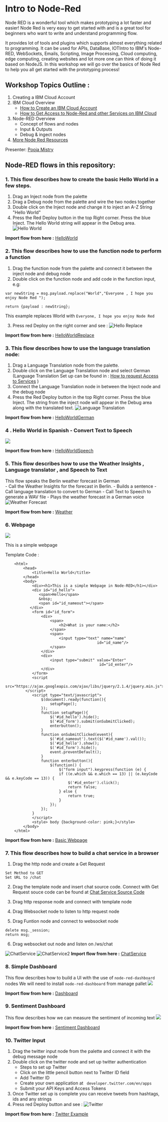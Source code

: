 # Intro to Node-Red
Node RED is a wonderful tool which makes prototyping a lot faster and easier!  Node Red is very easy to get started with and is a great tool for beginners who want to write and understand programming flow. 

It provides lot of tools and plugins which supports almost everything related to programming. It can be used for APIs, DataBase, IOTIntro to IBM's Node-RED, WebSockets, Emails, Scripting, Image Processing, Cloud computing, edge computing, creating websites and lot more one can think of doing it based on NodeJS. In this workshop we will go over the basics of Node Red to help you all get started with the prototyping process! 

## Workshop Topics Outline :
1. Creating a IBM Cloud Account 
2. IBM Cloud Overview 
	- [How to Create an IBM Cloud Account](https://github.com/pmmistry/Intro-to-Node-RED/blob/master/Docs/Getting%20Started%20with%20IBM%20Cloud%20and%20NodeRED.pdf)
	- [How to Get Access to Node-Red and other Services on IBM Cloud](https://github.com/pmmistry/Intro-to-Node-RED/blob/master/Docs/Getting%20started%20with%20IBM%20Services.pdf)
3. Node-RED Overview  
 	- Concept of flows and nodes 
 	- Input & Outputs 
 	- Debug & ingect nodes 
4. [More Node Red Resources](https://github.com/pmmistry/Intro-to-Node-RED/blob/master/Docs/NodeRedResources.pdf)


Presenter: [Pooja Mistry](https://github.com/pmmistry)


## Node-RED flows in this repository: 
### 1. This flow describes how to create the basic Hello World in a few steps.
1. Drag an Inject node from the palette
2. Drag a Debug node from the palette and wire the two nodes together
3. Double click on the Inject node and change it to inject an A-Z String "Hello World"
4. Press the Red Deploy button in the top Right corner. Press the blue Inject. The Hello World string will appear in the Debug area.
![Hello World](/Screenshots/HelloWorld-Inject-annotated.png?raw=true "Hello World")

**Import flow from here :** [HelloWorld](https://github.com/pmmistry/Intro-to-Node-RED/blob/master/Flows/helloWorld.flow)

### 2. This flow describes how to use the function node to perform a function
1. Drag the function node from the palette and connect it between the inject node and debug node
2. Double click on the function node and add code in the function input, e.g: 
```
var newString = msg.payload.replace("World","Everyone , I hope you enjoy Node Red ");

return {payload : newString};
```
This example replaces World with `Everyone, I hope you enjoy Node Red  ` 

3. Press red Deploy on the right corner and see : 
![Hello Replace](/Screenshots/HelloWorldReplace.png?raw=true "Hello World Replace")

**Import flow from here :** [HelloWorldReplace](https://github.com/pmmistry/Intro-to-Node-RED/blob/master/Flows/helloReplace.flow)


### 3. This flow describes how to use the language translation node:
1. Drag a Language Translation node from the palette.
2. Double click on the Language Translation node and select German (Language Translation Set up can be found in : [How to request Access to Services](https://github.com/pmmistry/Intro-to-Node-RED/blob/master/Docs/Getting%20started%20with%20IBM%20Services.pdf) )
3. Connect the Language Translation node in between the Inject node and the debug node 
4. Press the Red Deploy button in the top Right corner. Press the blue Inject. The string from the inject node will appear in the Debug area along with the translated text.
![Language Translation](/Screenshots/IchbineinBerliner-Translate-annotated.png?raw=true "Ich bin ein Berliner")

**Import flow from here :** [HelloWorldGerman](https://github.com/pmmistry/Intro-to-Node-RED/blob/master/Flows/helloWorldGerman.flow)


### 4 . Hello World in Spanish - Convert Text to Speech 


![](https://paper-attachments.dropbox.com/s_47B19C1398BE4DA15B3A75EC8B94D22D2E4AA20C6FFB4054F0EB3B366D945110_1569262059697_Screen+Shot+2019-09-23+at+1.55.20+PM.png)

**Import flow from here :**  [HelloWorldSpeech](https://github.com/pmmistry/Intro-to-Node-RED/blob/master/Flows/languagespeach.flow)

### 5. This flow describes how to use the Weather Insights , Language translator , and Speech to Text

This flow speaks the Berlin weather forecast in German  
	- Call the Weather Insights for the forecast in Berlin.
	- Builds a sentence
	- Call language translation to convert to German
	- Call Text to Speech to generate a WAV file
	- Plays the weather forecast in a German voice
![Weather Forecast](/Screenshots/WeatherForecastinGerman.png?raw=true "Speak the Berlin weather forecast in German")

 **Import flow from here :** [Weather](https://github.com/pmmistry/Intro-to-Node-RED/tree/master/Flows)

### 6. Webpage 
![](https://paper-attachments.dropbox.com/s_47B19C1398BE4DA15B3A75EC8B94D22D2E4AA20C6FFB4054F0EB3B366D945110_1569262682714_Screen+Shot+2019-09-23+at+2.17.45+PM.png)


This is a simple webpage 

Template Code : 
```
    <html>
        <head>
            <title>Hello World</title>
        </head>
        <body>
            <div><h1>This is a simple Webpage in Node-RED</h1></div>
            <div id="id_hello">
               <span>Hello</span>
               &nbsp;
               <span id="id_nameout"></span>
           </div>
            <form id="id_form">
                <div>
                    <span>
                        <h2>What is your name:</h2> 
                    </span>
                    <span>
                        <input type="text" name="name"        
                                         id="id_name"/>
                    </span>
                </div>
                <div>
                    <input type="submit" value="Enter"
                                          id="id_enter"/>
                </div>
            </form>  
            <script
               src="https://ajax.googleapis.com/ajax/libs/jquery/2.1.4/jquery.min.js">
         </script>
            <script type="text/javascript">
                $(document).ready(function(){
                    setupPage();
                });
                function setupPage(){
                    $('#id_hello').hide();
                    $('#id_form').submit(onSubmitClicked);
                    enterbutton();
                }
                function onSubmitClicked(event){
                    $('#id_nameout').text($('#id_name').val());
                    $('#id_hello').show();
                    $('#id_form').hide();
                    event.preventDefault();
                }
                function enterbutton(){
                    $(function() {
                        $("form input").keypress(function (e) {
                        if ((e.which && e.which == 13) || (e.keyCode && e.keyCode == 13)) {
                            $('#id_enter').click();
                            return false;
                        } else {
                            return true;
                        }
                    });
                });
            }
            </script> 
            <style> body {background-color: pink;}</style>
        </body>
    </html>
```

**Import flow from here :** [Basic Webpage](https://github.com/pmmistry/Intro-to-Node-RED/blob/master/Flows/webpage.flow)


### 7. This flow describes how to build a chat service in a browser 
1. Drag the http node and create a Get Request 
```
Set Method to GET 
Set URL to /chat 
```
2. Drag the template node and insert chat source code. Connect with Get Request
souce code can be found at  [Chat Service Source Code](https://github.com/pmmistry/Intro-to-Node-RED/blob/master/Flows/chatSourceCode.html)

3. Drag http response node and connect with template node 

4. Drag Websocket node to listen to http request node
5. Drag Funtion node and connect to websocket node 
```
delete msg._session;
return msg;
```
6. Drag websocket out node and listen on /ws/chat 

![ChatService](/Screenshots/Chat.png?raw=true "Chat Service")
![ChatService2](/Screenshots/ChatService.png?raw=true "Chat Service on the Browser")
**Import flow from here :** [ChatService](https://github.com/pmmistry/Intro-to-Node-RED/blob/master/Flows/chatService.flow)


### 8. Simple Dashboard
This flow describes how to build a UI with the use of `node-red-dashboard` nodes 
We will need to install `node-red-dashboard` from manage pallet 
![](https://paper-attachments.dropbox.com/s_49EBF2EB36746BBC00471930A737A626223590B94A1CAFB75A0CD643C5F6FAAB_1569263698690_Screen+Shot+2019-09-23+at+2.23.21+PM.png)

**Import flow from here :** [Dashboard](https://github.com/pmmistry/Intro-to-Node-RED/blob/master/Flows/dashboard.flow)


### 9. Sentiment Dashboard
This flow describes how we can measure the sentiment of incoming text 
![](https://paper-attachments.dropbox.com/s_49EBF2EB36746BBC00471930A737A626223590B94A1CAFB75A0CD643C5F6FAAB_1569263733561_Screen+Shot+2019-09-23+at+2.33.39+PM.png)

**Import flow from here :** [Sentiment Dashboard](https://github.com/pmmistry/Intro-to-Node-RED/blob/master/Flows/sentimentdashboard.flow)


### 10. Twitter Input 
1. Drag the twitter input node from the palette and connect it with the debug message node 
2. Double click on the twitter node and set up twitter authentication 
    - Steps to set up Twitter 
    - Click on the little pencil button next to Twitter ID field 
    - Add Twitter ID 
    - Create your own application at ` developer.twitter.com/en/apps` 
    - Submit your API Keys and Access Tokens 
3. Once Twitter set up is complete you can receive tweets from hashtags, ids and any strings 
4. Press red Deploy button and see : 
![Twitter](/Screenshots/TwitterExample.png?raw=true "Twitter Example")

**Import flow from here :** [Twitter Example](https://github.com/pmmistry/Intro-to-Node-RED/blob/master/Flows/twitter.flow)
